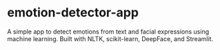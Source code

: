 # emotion-detector-app
A simple app to detect emotions from text and facial expressions using machine learning. Built with NLTK, scikit-learn, DeepFace, and Streamlit.
